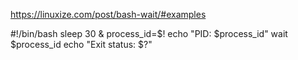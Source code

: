 https://linuxize.com/post/bash-wait/#examples

#!/bin/bash
sleep 30 &
process_id=$!
echo "PID: $process_id"
wait $process_id
echo "Exit status: $?"